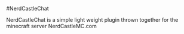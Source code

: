 #NerdCastleChat


NerdCastleChat is a simple light weight plugin thrown together for the minecraft server NerdCastleMC.com 